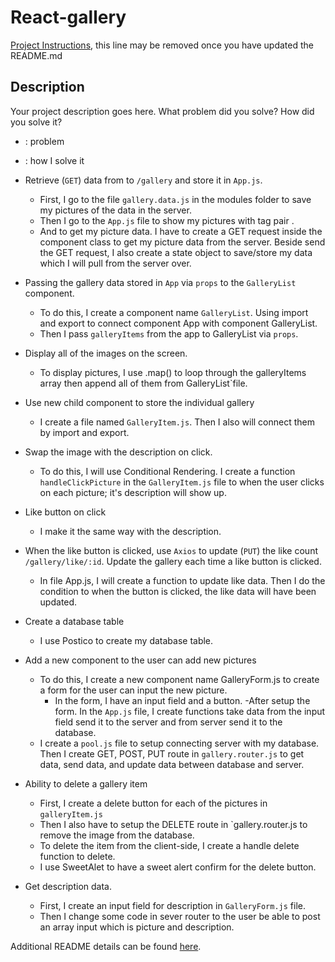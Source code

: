 # React-gallery

[Project Instructions](./INSTRUCTIONS.md), this line may be removed once you have updated the README.md

## Description

Your project description goes here. What problem did you solve? How did you solve it?
* : problem
- : how I solve it

*  Retrieve (`GET`) data from to `/gallery` and store it in `App.js`.
    -  First, I go to the file `gallery.data.js` in the modules folder to save my pictures of the data in the server. 
    -  Then I go to the `App.js` file to show my pictures with tag pair <img>.
    -  And to get my picture data. I have to create a GET request inside the component class to get my picture data from the server. Beside send the GET request, I also create a state object to save/store my data which I will pull from the server over.

* Passing the gallery data stored in `App` via `props` to the `GalleryList` component.
    - To do this, I create a component name `GalleryList`. Using import and export to connect component App with component GalleryList.
    - Then I pass `galleryItems` from the app to GalleryList via `props`.

* Display all of the images on the screen.
    - To display pictures, I use .map() to loop through the galleryItems array then append all of them from GalleryList`file.

* Use new child component to store the individual gallery
    - I create a file named `GalleryItem.js`. Then I also will connect them by import and export. 

* Swap the image with the description on click.
    - To do this, I will use Conditional Rendering. I create a function `handleClickPicture` in the `GalleryItem.js` file to when the user clicks on each picture; it's description will show up.

* Like button on click
    - I make it the same way with the description.

* When the like button is clicked, use `Axios` to update (`PUT`) the like count `/gallery/like/:id`. Update the gallery each time a like button is clicked.
    - In file App.js, I will create a function to update like data. Then I do the condition to when the button is clicked, the like data will have been updated.

* Create a database table 
    - I use Postico to create my database table.

* Add a new component to the user can add new pictures
    - To do this, I create a new component name GalleryForm.js to create a form for the user can input the new picture. 
        - In the form, I have an input field and a button.
    -After setup the form. In the `App.js` file, I create functions take data from the input field send it to the server and from server send it to the database. 
    - I create a `pool.js` file to setup connecting server with my database. Then I create GET, POST, PUT route in `gallery.router.js` to get data, send data, and update data between database and server.

* Ability to delete a gallery item
    - First, I create a delete button for each of the pictures in `galleryItem.js`
    -  Then I also have to setup the DELETE route in `gallery.router.js to remove the image from the database.
    - To delete the item from the client-side, I create a handle delete function to delete.
    - I use SweetAlet to have a sweet alert confirm for the delete button. 

* Get description data.
    - First, I create an input field for description in `GalleryForm.js` file.
    - Then I change some code in sever router to the user be able to post an array input which is picture and description.


Additional README details can be found [here](https://github.com/PrimeAcademy/readme-template/blob/master/README.md).